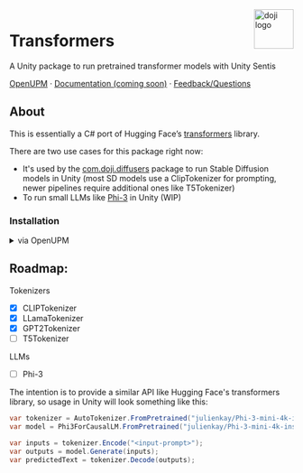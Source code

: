 <a href="https://www.doji-tech.com/">
  <img src="https://www.doji-tech.com/assets/favicon.ico" alt="doji logo" title="Doji" align="right" height="70" />
</a>

# Transformers
A Unity package to run pretrained transformer models with Unity Sentis

[OpenUPM] · [Documentation (coming soon)] · [Feedback/Questions]

## About

This is essentially a C# port of Hugging Face’s [transformers] library.

There are two use cases for this package right now:
- It's used by the [com.doji.diffusers] package to run Stable Diffusion models in Unity (most SD models use a ClipTokenizer for prompting, newer pipelines require additional ones like T5Tokenizer)
- To run small LLMs like [Phi-3](https://huggingface.co/julienkay/Phi-3-mini-4k-instruct_no_cache_uint8) in Unity (WIP)

### Installation

<details>
  <summary> via OpenUPM </summary>
  
 1. In `Edit -> Project Settings -> Package Manager`, add a new scoped registry:

        Name: Doji
        URL: https://package.openupm.com
        Scope(s): com.doji
 
  4. In the Package Manager install `com.doji.transformers` either by name or select it in the list under `Package Manager -> My Registries`
  5. For the time being,  you also have to use a custom fork of Sentis: In the package Manager -> `Package Manager -> Install package from git URL -> https://github.com/julienkay/com.unity.sentis.git`

</details>

## Roadmap:

Tokenizers
- [x] CLIPTokenizer
- [x] LLamaTokenizer
- [x] GPT2Tokenizer
- [ ] T5Tokenizer

LLMs
- [ ] Phi-3

The intention is to provide a similar API like Hugging Face's transformers library, so usage in Unity will look something like this:

 ```csharp
var tokenizer = AutoTokenizer.FromPretrained("julienkay/Phi-3-mini-4k-instruct_no_cache_uint8");
var model = Phi3ForCausalLM.FromPretrained("julienkay/Phi-3-mini-4k-instruct_no_cache_uint8");

var inputs = tokenizer.Encode("<input-prompt>");
var outputs = model.Generate(inputs);
var predictedText = tokenizer.Decode(outputs);
```

[OpenUPM]: https://openupm.com/packages/com.doji.transformers
[Documentation (coming soon)]: https://github.com/julienkay/com.doji.transformers
[Feedback/Questions]: https://discussions.unity.com/t/stable-diffusion-diffusers-transformers-package/332701?u=julienkay
[transformers]: https://github.com/huggingface/transformers
[com.doji.diffusers]: https://github.com/julienkay/com.doji.diffusers
